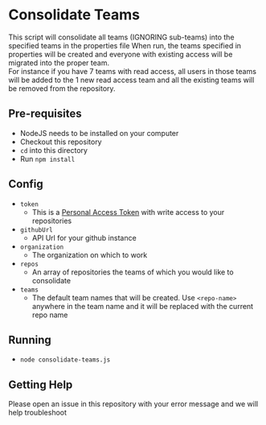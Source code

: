 # Consolidate Teams
This script will consolidate all teams (IGNORING sub-teams) into the specified teams in the properties file
When run, the teams specified in properties will be created and everyone with existing access will be migrated into the 
proper team.  
For instance if you have 7 teams with read access, all users in those teams will be added to the 1 new read access team and all 
the existing teams will be removed from the repository.

## Pre-requisites
- NodeJS needs to be installed on your computer
- Checkout this repository
- `cd` into this directory 
- Run `npm install`
## Config
- `token`
  - This is a [Personal Access Token](https://docs.github.com/en/github/authenticating-to-github/creating-a-personal-access-token) with write access to your repositories
- `githubUrl`
  - API Url for your github instance
- `organization`
  - The organization on which to work
- `repos`
  - An array of repositories the teams of which you would like to consolidate
- `teams`
  - The default team names that will be created.  Use `<repo-name>` anywhere in the team name and it will be replaced with the current repo name
## Running
- `node consolidate-teams.js`

## Getting Help
Please open an issue in this repository with your error message and we will help troubleshoot

